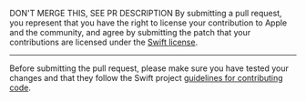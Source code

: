 DON'T MERGE THIS, SEE PR DESCRIPTION
By submitting a pull request, you represent that you have the right to license
your contribution to Apple and the community, and agree by submitting the patch
that your contributions are licensed under the [Swift
license](https://swift.org/LICENSE.txt).

---

Before submitting the pull request, please make sure you have tested your
changes and that they follow the Swift project [guidelines for contributing
code](https://swift.org/contributing/#contributing-code).
